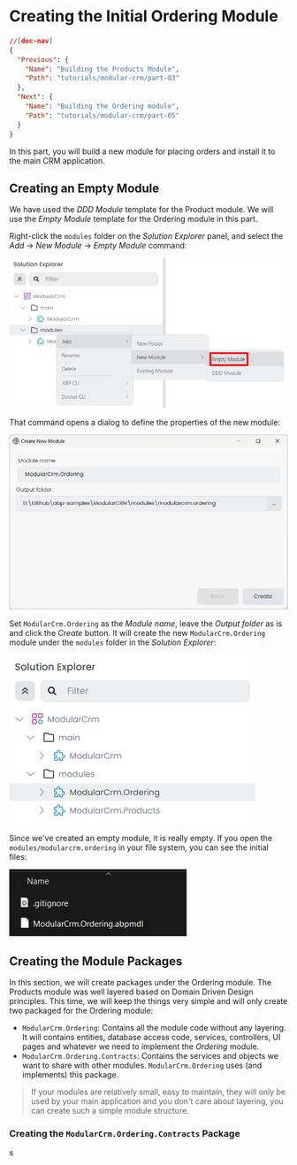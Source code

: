 # Creating the Initial Ordering Module

````json
//[doc-nav]
{
  "Previous": {
    "Name": "Building the Products Module",
    "Path": "tutorials/modular-crm/part-03"
  },
  "Next": {
    "Name": "Building the Ordering module",
    "Path": "tutorials/modular-crm/part-05"
  }
}
````

In this part, you will build a new module for placing orders and install it to the main CRM application.

## Creating an Empty Module

We have used the *DDD Module* template for the Product module. We will use the *Empty Module* template for the Ordering module in this part.

Right-click the `modules` folder on the *Solution Explorer* panel, and select the *Add* -> *New Module* -> *Empty Module* command:

![abp-studio-add-new-empty-module](images/abp-studio-add-new-empty-module.png)

That command opens a dialog to define the properties of the new module:

![abp-studio-add-new-empty-module-dialog](images/abp-studio-add-new-empty-module-dialog.png)

Set `ModularCrm.Ordering` as the *Module name*, leave the *Output folder* as is and click the *Create* button. It will create the new `ModularCrm.Ordering` module under the `modules` folder in the *Solution Explorer*:

![abp-studio-modular-crm-with-two-modules](images/abp-studio-modular-crm-with-two-modules.png)

Since we've created an empty module, it is really empty. If you open the `modules/modularcrm.ordering` in your file system, you can see the initial files:

![file-system-odering-module-initial-folder](images/file-system-odering-module-initial-folder.png)

## Creating the Module Packages

In this section, we will create packages under the Ordering module. The Products module was well layered based on Domain Driven Design principles. This time, we will keep the things very simple and will only create two packaged for the Ordering module:

* `ModularCrm.Ordering`: Contains all the module code without any layering. It will contains entities, database access code, services, controllers, UI pages and whatever we need to implement the *Ordering* module.
* `ModularCrm.Ordering.Contracts`: Contains the services and objects we want to share with other modules. `ModularCrm.Ordering` uses (and implements) this package.

> If your modules are relatively small, easy to maintain, they will only be used by your main application and you don't care about layering, you can create such a simple module structure.

### Creating the `ModularCrm.Ordering.Contracts` Package

s
